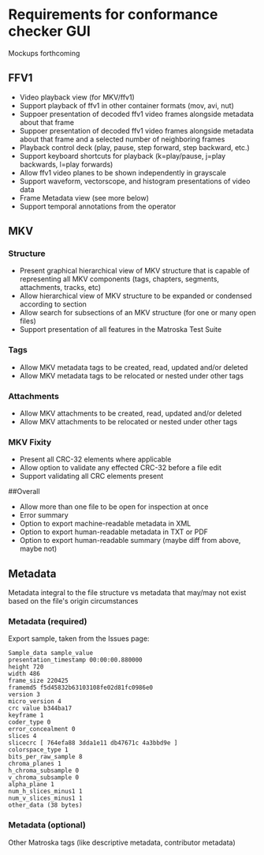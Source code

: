 # Requirements for conformance checker GUI

Mockups forthcoming

## FFV1

- Video playback view (for MKV/ffv1)
- Support playback of ffv1 in other container formats (mov, avi, nut)
- Suppoer presentation of decoded ffv1 video frames alongside metadata about that frame
- Suppoer presentation of decoded ffv1 video frames alongside metadata about that frame and a selected number of neighboring frames
- Playback control deck (play, pause, step forward, step backward, etc.)
- Support keyboard shortcuts for playback (k=play/pause, j=play backwards, l=play forwards)
- Allow ffv1 video planes to be shown independently in grayscale
- Support waveform, vectorscope, and histogram presentations of video data
- Frame Metadata view (see more below)
- Support temporal annotations from the operator

## MKV
### Structure
- Present graphical hierarchical view of MKV structure that is capable of representing all MKV components (tags, chapters, segments, attachments, tracks, etc)
- Allow hierarchical view of MKV structure to be expanded or condensed according to section
- Allow search for subsections of an MKV structure (for one or many open files)
- Support presentation of all features in the Matroska Test Suite

### Tags
- Allow MKV metadata tags to be created, read, updated and/or deleted
- Allow MKV metadata tags to be relocated or nested under other tags

### Attachments
- Allow MKV attachments to be created, read, updated and/or deleted
- Allow MKV attachments to be relocated or nested under other tags

### MKV Fixity
- Present all CRC-32 elements where applicable
- Allow option to validate any effected CRC-32 before a file edit
- Support validating all CRC elements present

##Overall

- Allow more than one file to be open for inspection at once
- Error summary
- Option to export machine-readable metadata in XML
- Option to export human-readable metadata in TXT or PDF
- Option to export human-readable summary (maybe diff from above, maybe not)

## Metadata

Metadata integral to the file structure vs metadata that may/may not exist based on the file's origin circumstances

### Metadata (required)

Export sample, taken from the Issues page:
```
Sample_data sample_value
presentation_timestamp 00:00:00.880000
height 720
width 486
frame_size 220425
framemd5 f5d45832b63103108fe02d81fc0986e0
version 3
micro_version 4
crc value b344ba17
keyframe 1
coder_type 0
error_concealment 0
slices 4
slicecrc [ 764efa88 3dda1e11 db47671c 4a3bbd9e ]
colorspace_type 1
bits_per_raw_sample 8
chroma_planes 1
h_chroma_subsample 0
v_chroma_subsample 0
alpha_plane 1
num_h_slices_minus1 1
num_v_slices_minus1 1
other_data (38 bytes)
```

### Metadata (optional)

Other Matroska tags (like descriptive metadata, contributor metadata)